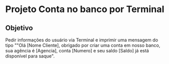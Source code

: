 # Projeto Conta no banco por Terminal

## Objetivo
Pedir informações do usuário via Terminal e imprimir uma mensagem do tipo ""Olá [Nome Cliente], obrigado por criar uma conta em nosso banco, sua agência é [Agencia], conta [Numero] e seu saldo [Saldo] já está disponível para saque".